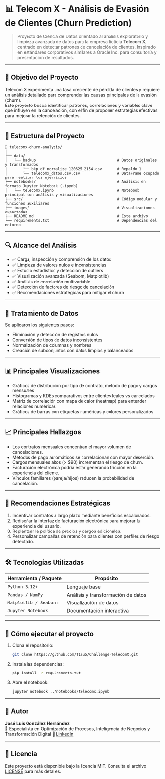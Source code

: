 
# 📊 Telecom X - Análisis de Evasión de Clientes (Churn Prediction)

> Proyecto de Ciencia de Datos orientado al análisis exploratorio y limpieza avanzada de datos para la empresa ficticia **Telecom X**, centrado en detectar patrones de cancelación de clientes. Inspirado en estándares corporativos similares a Oracle Inc. para consultoría y presentación de resultados.

---

## 🎯 Objetivo del Proyecto

Telecom X experimenta una tasa creciente de pérdida de clientes y requiere un análisis detallado para comprender las causas principales de la evasión (churn).  
Este proyecto busca identificar patrones, correlaciones y variables clave que influyen en la cancelación, con el fin de proponer estrategias efectivas para mejorar la retención de clientes.

---

## 📂 Estructura del Proyecto

```
📁 telecomx-churn-analysis/
│
├── data/
│   └── backup                                     # Datos originales y transformados
│       └── bkp_df_normalize_120625_2154.csv       # Repaldo 1
│       └── telecomx_datos.csv.csv                 # DataFrame ocupado para realizar los ejercicios
├── notebooks/                                     # Análisis en formato Jupyter Notebook (.ipynb)
│   └── telecomx.ipynb                             # Notebook principal con análisis y visualizaciones
├── src/                                           # Código modular y funciones auxiliares
├── images/                                        # Visualizaciones exportadas
├── README.md                                      # Este archivo
└── requirements.txt                               # Dependencias del entorno
```

---

## 🔍 Alcance del Análisis

- ✅ Carga, inspección y comprensión de los datos
- ✅ Limpieza de valores nulos e inconsistencias
- ✅ Estudio estadístico y detección de outliers
- ✅ Visualización avanzada (Seaborn, Matplotlib)
- ✅ Análisis de correlación multivariable
- ✅ Detección de factores de riesgo de cancelación
- ✅ Recomendaciones estratégicas para mitigar el churn

---

## 🧼 Tratamiento de Datos

Se aplicaron los siguientes pasos:

- Eliminación y detección de registros nulos
- Conversión de tipos de datos inconsistentes
- Normalización de columnas y nombres
- Creación de subconjuntos con datos limpios y balanceados

---

## 📊 Principales Visualizaciones

- Gráficos de distribución por tipo de contrato, método de pago y cargos mensuales
- Histogramas y KDEs comparativos entre clientes leales vs cancelados
- Matriz de correlación con mapa de calor (heatmap) para entender relaciones numéricas
- Gráficos de barras con etiquetas numéricas y colores personalizados

---

## 📈 Principales Hallazgos

- Los contratos mensuales concentran el mayor volumen de cancelaciones.
- Métodos de pago automáticos se correlacionan con mayor deserción.
- Cargos mensuales altos (> $90) incrementan el riesgo de churn.
- Facturación electrónica podría estar generando fricción en la experiencia del cliente.
- Vínculos familiares (pareja/hijos) reducen la probabilidad de cancelación.

---

## 🧠 Recomendaciones Estratégicas

1. Incentivar contratos a largo plazo mediante beneficios escalonados.
2. Rediseñar la interfaz de facturación electrónica para mejorar la experiencia del usuario.
3. Replantear la política de precios y cargos adicionales.
4. Personalizar campañas de retención para clientes con perfiles de riesgo detectado.

---

## 🛠️ Tecnologías Utilizadas

| Herramienta / Paquete     | Propósito                           |
|---------------------------|--------------------------------------|
| `Python 3.12+`            | Lenguaje base                        |
| `Pandas / NumPy`          | Análisis y transformación de datos  |
| `Matplotlib / Seaborn`    | Visualización de datos               |
| `Jupyter Notebook`        | Documentación interactiva            |

---

## 📌 Cómo ejecutar el proyecto

1. Clona el repositorio:  
   ```bash
   git clone https://github.com/T1nu5/Challenge-TelecomX.git
   ```

2. Instala las dependencias:  
   ```bash
   pip install -r requirements.txt
   ```

3. Abre el notebook:  
   ```bash
   jupyter notebook ../notebooks/telecomx.ipynb
   ```

---

## 👤 Autor

**José Luis González Hernández**  
📍 Especialista en Optimización de Procesos, Inteligencia de Negocios y Transformación Digital
🔗 [LinkedIn](https://www.linkedin.com/in/jose-luis-glz-hdz/)

---

## 📝 Licencia

Este proyecto está disponible bajo la licencia MIT. Consulta el archivo [LICENSE](LICENSE) para más detalles.
